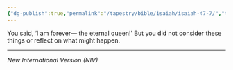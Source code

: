 ```yaml
---
{"dg-publish":true,"permalink":"/tapestry/bible/isaiah/isaiah-47-7/","title":"Isaiah 47:7","hide":true,"tags":["bible-verse","bible-verse"],"dgHomeLink":true,"dgShowLocalGraph":true,"dgEnableSearch":true}
---
```



You said, ‘I am forever— the eternal queen!’
But you did not consider these things or reflect on what might happen.


---
*New International Version (NIV)*